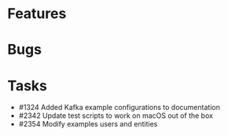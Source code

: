 # Features


# Bugs


# Tasks

- #1324 Added Kafka example configurations to documentation
- #2342 Update test scripts to work on macOS out of the box
- #2354 Modify examples users and entities
